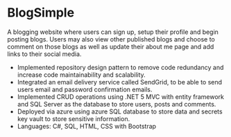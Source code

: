 # BlogSimple
A blogging website where users can sign up, setup their profile and begin posting blogs. Users may also view other published blogs and choose to comment on those blogs as well as update their about me page and add links to their social media.

- Implemented repository design pattern to remove code redundancy and increase code maintainability and scalability.
- Integrated an email delivery service called SendGrid, to be able to send users email and password confirmation emails.
- Implemented CRUD operations using .NET 5 MVC with entity framework and SQL Server as the database to store users, posts and comments.
- Deployed via azure using azure SQL database to store data and secrets key vault to store sensitive information.
- Languages: C#, SQL, HTML, CSS with Bootstrap

